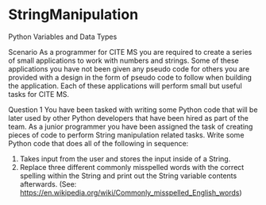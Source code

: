 # StringManipulation
Python Variables and Data Types

Scenario
As a programmer for CITE MS you are required to create a series of small applications to work with numbers and strings. Some of these applications you have not been given any pseudo code for others you are provided with a design in the form of pseudo code to follow when building the application.
Each of these applications will perform small but useful tasks for CITE MS.

Question 1
You have been tasked with writing some Python code that will be later used by other Python developers that have been hired as part of the team. As a junior programmer you have been assigned the task of creating pieces of code to perform String manipulation related tasks.
Write some Python code that does all of the following in sequence:

1.	Takes input from the user and stores the input inside of a String.
2.	Replace three different commonly misspelled words with the correct spelling within the String and print out the String variable contents afterwards. (See: https://en.wikipedia.org/wiki/Commonly_misspelled_English_words)
